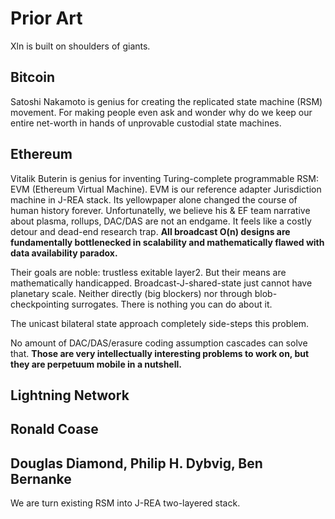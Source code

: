 # Prior Art

Xln is built on shoulders of giants.

## Bitcoin

Satoshi Nakamoto is genius for creating the replicated state machine (RSM) movement. For making people even ask and wonder why do we keep our entire net-worth in hands of unprovable custodial state machines. 

## Ethereum

Vitalik Buterin is genius for inventing Turing-complete programmable RSM: EVM (Ethereum Virtual Machine). EVM is our reference adapter Jurisdiction machine in J-REA stack. Its yellowpaper alone changed the course of human history forever. 
Unfortunatelly, we believe his & EF team narrative about plasma, rollups, DAC/DAS are not an endgame. It feels like a costly detour and dead-end research trap. **All broadcast O(n) designs are fundamentally bottlenecked in scalability and mathematically flawed with data availability paradox.**

Their goals are noble: trustless exitable layer2. But their means are mathematically handicapped. Broadcast-J-shared-state just cannot have planetary scale. Neither directly (big blockers) nor through blob-checkpointing surrogates. There is nothing you can do about it. 

The unicast bilateral state approach completely side-steps this problem.

No amount of DAC/DAS/erasure coding assumption cascades can solve that. **Those are very intellectually interesting problems to work on, but they are perpetuum mobile in a nutshell.**

## Lightning Network



## Ronald Coase

##  Douglas Diamond, Philip H. Dybvig, Ben Bernanke





We are turn existing RSM into J-REA two-layered stack. 
